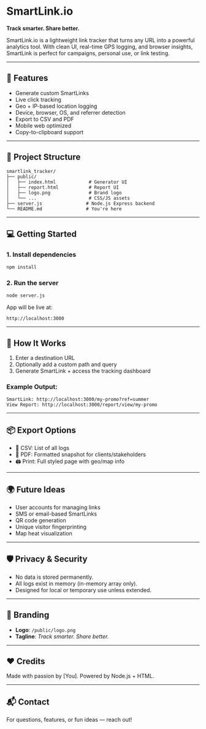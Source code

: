 # SmartLink.io

**Track smarter. Share better.**

SmartLink.io is a lightweight link tracker that turns any URL into a powerful analytics tool. With clean UI, real-time GPS logging, and browser insights, SmartLink is perfect for campaigns, personal use, or link testing.

---

## 🚀 Features
- Generate custom SmartLinks
- Live click tracking
- Geo + IP-based location logging
- Device, browser, OS, and referrer detection
- Export to CSV and PDF
- Mobile web optimized
- Copy-to-clipboard support

---

## 📂 Project Structure

```
smartlink_tracker/
├── public/
│   ├── index.html            # Generator UI
│   ├── report.html           # Report UI
│   ├── logo.png              # Brand logo
│   └── ...                   # CSS/JS assets
├── server.js                # Node.js Express backend
└── README.md                # You're here
```

---

## 💻 Getting Started

### 1. Install dependencies
```bash
npm install
```

### 2. Run the server
```bash
node server.js
```

App will be live at:
```
http://localhost:3000
```

---

## 🔗 How It Works
1. Enter a destination URL
2. Optionally add a custom path and query
3. Generate SmartLink + access the tracking dashboard

### Example Output:
```
SmartLink: http://localhost:3000/my-promo?ref=summer
View Report: http://localhost:3000/report/view/my-promo
```

---

## 📦 Export Options
- 📄 CSV: List of all logs
- 🧾 PDF: Formatted snapshot for clients/stakeholders
- 🖨️ Print: Full styled page with geo/map info

---

## 🌍 Future Ideas
- User accounts for managing links
- SMS or email-based SmartLinks
- QR code generation
- Unique visitor fingerprinting
- Map heat visualization

---

## 🛡️ Privacy & Security
- No data is stored permanently.
- All logs exist in memory (in-memory array only).
- Designed for local or temporary use unless extended.

---

## 🧠 Branding
- **Logo**: `/public/logo.png`
- **Tagline**: *Track smarter. Share better.*

---

## ❤️ Credits
Made with passion by [You]. Powered by Node.js + HTML.

---

## 📬 Contact
For questions, features, or fun ideas — reach out!

